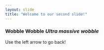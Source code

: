 ```yaml
--- 
layout: slide 
title: "Welcome to our second slide!"
---
```

### Wobble Wobble *Ultra massive wobble* 
Use the left arrow to go back!
